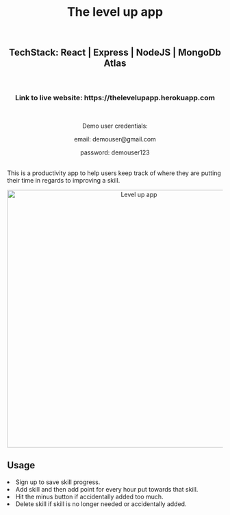<h1 align="center">The level up app</h1>
</br>
<h2 align="center">TechStack: React | Express | NodeJS | MongoDb Atlas</h2></br>
<h3 align="center">Link to live website: https://thelevelupapp.herokuapp.com</h3></br>
<p align="center">
Demo user credentials: 
 <p align="center">email: demouser@gmail.com</p> 
 <p align="center">password: demouser123</p>
</br>
This is a productivity app to help users keep track of where they are putting their time in regards to improving a skill. 
</br>
 
<p align="center">
  <img width="600" src="https://user-images.githubusercontent.com/50165811/126083038-0fab8cb1-f2f6-492e-88b9-c90b9e8fa3be.png" alt="Level up app">
</p>
 </p>
 <p>
  <h2> Usage</h2>
    <li >Sign up to save skill progress.</li>
    <li >Add skill and then add point for every hour put towards that skill. </li>
    <li >Hit the minus button if accidentally added too much.</li>
    <li >Delete skill if skill is no longer needed or accidentally added.</li>
  
 </p>
